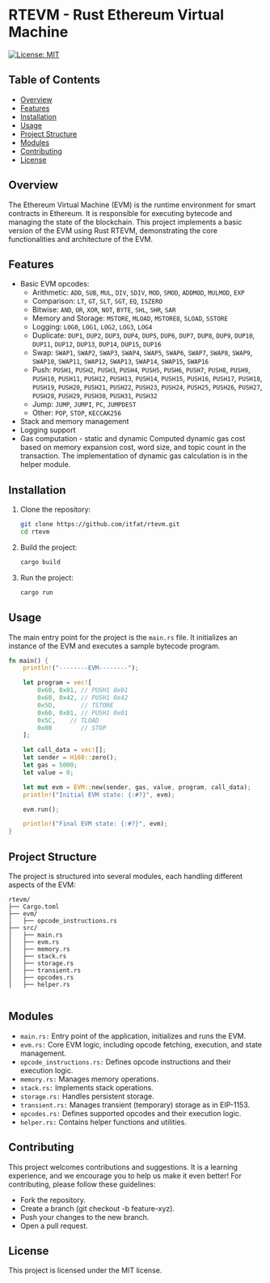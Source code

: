 # RTEVM - Rust Ethereum Virtual Machine

[![License: MIT](https://img.shields.io/badge/License-MIT-yellow.svg)](https://opensource.org/licenses/MIT)

## Table of Contents

- [Overview](#overview)
- [Features](#features)
- [Installation](#installation)
- [Usage](#usage)
- [Project Structure](#project)
- [Modules](#modules)
- [Contributing](#contributing)
- [License](#license)

## Overview
The Ethereum Virtual Machine (EVM) is the runtime environment for smart contracts in Ethereum. It is responsible for executing bytecode and managing the state of the blockchain. This project implements a basic version of the EVM using Rust RTEVM, demonstrating the core functionalities and architecture of the EVM.

## Features

- Basic EVM opcodes:
  - Arithmetic: `ADD`, `SUB`, `MUL`, `DIV`, `SDIV`, `MOD`, `SMOD`, `ADDMOD`, `MULMOD`, `EXP`
  - Comparison: `LT`, `GT`, `SLT`, `SGT`, `EQ`, `ISZERO`
  - Bitwise: `AND`, `OR`, `XOR`, `NOT`, `BYTE`, `SHL`, `SHR`, `SAR`
  - Memory and Storage: `MSTORE`, `MLOAD`, `MSTORE8`, `SLOAD`, `SSTORE`
  - Logging: `LOG0`, `LOG1`, `LOG2`, `LOG3`, `LOG4`
  - Duplicate: `DUP1`, `DUP2`, `DUP3`, `DUP4`, `DUP5`, `DUP6`, `DUP7`, `DUP8`, `DUP9`, `DUP10`, `DUP11`, `DUP12`, `DUP13`, `DUP14`, `DUP15`, `DUP16`
  - Swap: `SWAP1`, `SWAP2`, `SWAP3`, `SWAP4`, `SWAP5`, `SWAP6`, `SWAP7`, `SWAP8`, `SWAP9`, `SWAP10`, `SWAP11`, `SWAP12`, `SWAP13`, `SWAP14`, `SWAP15`, `SWAP16`
  - Push: `PUSH1`, `PUSH2`, `PUSH3`, `PUSH4`, `PUSH5`, `PUSH6`, `PUSH7`, `PUSH8`, 
  `PUSH9`, `PUSH10`, `PUSH11`, `PUSH12`, `PUSH13`, `PUSH14`, `PUSH15`, `PUSH16`,
  `PUSH17`, `PUSH18`, `PUSH19`, `PUSH20`, `PUSH21`, `PUSH22`, `PUSH23`, `PUSH24`,
  `PUSH25`, `PUSH26`, `PUSH27`, `PUSH28`, `PUSH29`, `PUSH30`, `PUSH31`, `PUSH32`
  - Jump: `JUMP`, `JUMPI`, `PC`, `JUMPDEST`
  - Other: `POP`, `STOP`, `KECCAK256`
- Stack and memory management
- Logging support
- Gas computation - static and dynamic
   Computed dynamic gas cost based on memory expansion cost, word size, and topic count in the transaction. The implementation of dynamic gas calculation is in the helper module.

## Installation


1. Clone the repository:

    ```sh
    git clone https://github.com/itfat/rtevm.git
    cd rtevm
    ```

2. Build the project:

    ```sh
    cargo build
    ```

3. Run the project:

    ```sh
    cargo run
    ```

## Usage

The main entry point for the project is the `main.rs` file. It initializes an instance of the EVM and executes a sample bytecode program.

```rust
fn main() {
    println!("--------EVM--------");

    let program = vec![
        0x60, 0x01, // PUSH1 0x01
        0x60, 0x42, // PUSH1 0x42
        0x5D,       // TSTORE
        0x60, 0x01, // PUSH1 0x01
        0x5C,    // TLOAD
        0x00        // STOP
    ];

    let call_data = vec![];
    let sender = H160::zero();  
    let gas = 5000;  
    let value = 0;   

    let mut evm = EVM::new(sender, gas, value, program, call_data);
    println!("Initial EVM state: {:#?}", evm);

    evm.run();

    println!("Final EVM state: {:#?}", evm);
}
```

## Project Structure
The project is structured into several modules, each handling different aspects of the EVM:

```
rtevm/
├── Cargo.toml
├── evm/
│   ├── opcode_instructions.rs
├── src/
│   ├── main.rs
│   ├── evm.rs
│   ├── memory.rs
│   ├── stack.rs
│   ├── storage.rs
│   ├── transient.rs
│   ├── opcodes.rs
│   ├── helper.rs


```

## Modules
- `main.rs:` Entry point of the application, initializes and runs the EVM.
- `evm.rs:` Core EVM logic, including opcode fetching, execution, and state management.
- `opcode_instructions.rs:` Defines opcode instructions and their execution logic.
- `memory.rs:` Manages memory operations.
- `stack.rs:` Implements stack operations.
- `storage.rs:` Handles persistent storage.
- `transient.rs:` Manages transient (temporary) storage as in EIP-1153.
- `opcodes.rs:` Defines supported opcodes and their execution logic.
- `helper.rs:` Contains helper functions and utilities.

## Contributing

This project welcomes contributions and suggestions. It is a learning experience, and we encourage you to help us make it even better!
For contributing, please follow these guidelines:

- Fork the repository.
- Create a branch (git checkout -b feature-xyz).
- Push your changes to the new branch.
- Open a pull request.

## License

This project is licensed under the MIT license.


